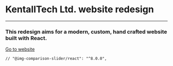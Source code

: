<h1>KentallTech Ltd. website redesign</h1>
<hr>
<h3>This redesign aims for a modern, custom, hand crafted website built with React.</h3>

<a href="https://redesign.kentall-tech.com">Go to website</a>

    // "@img-comparison-slider/react": "^8.0.0",